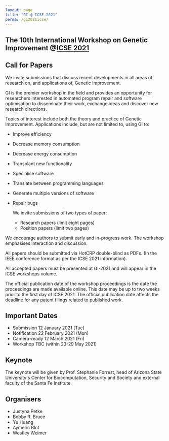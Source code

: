 ```yaml
---
layout: page
title: "GI @ ICSE 2021"
perma: /gi2021icse/
---
```



## The 10th International Workshop on Genetic Improvement @[ICSE 2021](https://conf.researchr.org/home/icse-2021)


## Call for Papers

We invite submissions that discuss recent developments in all areas of research on, and applications of, Genetic Improvement.

GI is the premier workshop in the field and provides an opportunity for researchers interested in automated program repair and software optimisation to disseminate their work, exchange ideas and discover new research directions.

Topics of interest include both the theory and practice of Genetic Improvement. Applications include, but are not limited to, using GI to:

 - Improve efficiency
 - Decrease memory consumption
 - Decrease energy consumption
 - Transplant new functionality
 - Specialise software
 - Translate between programming languages
 - Generate multiple versions of software
 - Repair bugs

    We invite submissions of two types of paper:

     - Research papers (limit eight pages)
     - Position papers (limit two pages)

We encourage authors to submit early and in-progress work.
The workshop emphasises interaction and discussion.

All papers should be submitted via HotCRP double-blind as PDFs.
(In the IEEE conference format as per the ICSE 2021 information).

All accepted papers must be presented at GI-2021 and will appear in
the ICSE workshops volume.  

The official publication date of the workshop proceedings is the date
the proceedings are made available online. This date may be up to 
two weeks prior to the first day of ICSE 2021.  The official publication
date affects the deadline for any patent filings related to published work.


## Important Dates

- Submission    12 January  2021 (Tue)
- Notification  22 February 2021 (Mon)
- Camera-ready  12 March    2021 (Fri)
- Workshop      TBC (within 23-29 May 2021)

## Keynote

The keynote will be given by Prof. Stephanie Forrest, head of Arizona State University's Center for Biocomputation, Security and Society and external faculty of the Santa Fe Institute.

## Organisers

- Justyna Petke
- Bobby R. Bruce
- Yu Huang
- Aymeric Blot
- Westley Weimer

